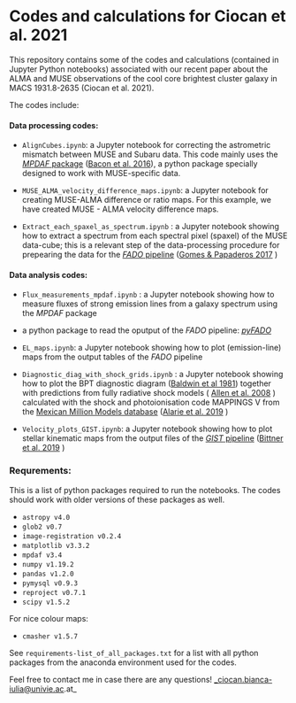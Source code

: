 # Codes and calculations for Ciocan et al. 2021 

This repository contains some of the codes and calculations (contained in Jupyter Python notebooks) associated with our recent paper about the ALMA and MUSE observations of the cool core brightest cluster galaxy in MACS 1931.8-2635 (Ciocan et al. 2021).  

The codes include:

#### Data processing codes:

+ `AlignCubes.ipynb`: a Jupyter notebook for correcting the astrometric mismatch between MUSE and Subaru data. This code mainly uses the [_MPDAF_ package](https://mpdaf.readthedocs.io/en/latest/muse.html) ([Bacon et al. 2016](https://ui.adsabs.harvard.edu/abs/2016ascl.soft11003B/abstract)), a python package specially designed to work with MUSE-specific data.

+ `MUSE_ALMA_velocity_difference_maps.ipynb`: a Jupyter notebook for creating MUSE-ALMA difference or ratio maps. For this example, we have created MUSE - ALMA velocity difference maps. 

+ `Extract_each_spaxel_as_spectrum.ipynb` : a Jupyter notebook showing how to extract a spectrum from each spectral pixel (spaxel) of the MUSE data-cube; this is a relevant step of the data-processing procedure for prepearing the data for the [_FADO_ pipeline](http://spectralsynthesis.org/fado-manual-v1b-patch-10.html) ([Gomes & Papaderos 2017](https://www.aanda.org/articles/aa/abs/2017/07/aa28986-16/aa28986-16.html) )

#### Data analysis codes:

+ `Flux_measurements_mpdaf.ipynb` : a Jupyter notebook showing how to measure fluxes of strong emission lines from a galaxy spectrum using the _MPDAF_ package

+ a python package to read the oputput of the _FADO_ pipeline: [_pyFADO_](https://github.com/miguelverdugo/pyFADO)

+ `EL_maps.ipynb`:  a Jupyter notebook showing how to plot (emission-line) maps from the output tables of the _FADO_ pipeline

+ `Diagnostic_diag_with_shock_grids.ipynb` : a Jupyter notebook showing how to plot the BPT diagnostic diagram ([Baldwin et al 1981](https://ui.adsabs.harvard.edu/abs/1981PASP...93....5B/abstract)) together with predictions from fully radiative shock models ( [Allen et al. 2008](https://iopscience.iop.org/article/10.1086/589652/meta) ) calculated with the shock and photoionisation code MAPPINGS V from the [Mexican Million Models database](http://3mdb.astro.unam.mx:3686) ([Alarie et al. 2019](https://ui.adsabs.harvard.edu/abs/2019RMxAA..55..377A/abstract) ) 

+ `Velocity_plots_GIST.ipynb`: a Jupyter notebook showing how to plot stellar kinematic maps from the output files of the [_GIST_ pipeline](https://abittner.gitlab.io/thegistpipeline/V3.0.3-doc1/) ([Bittner et al. 2019](https://ui.adsabs.harvard.edu/abs/2019A%26A...628A.117B/abstract) ) 

### Requrements:
This is a list of python packages required to run the notebooks. The codes should work with older versions of these packages as well.
+ `astropy v4.0`
+ `glob2 v0.7`
+ `image-registration v0.2.4` 
+ `matplotlib v3.3.2`
+ `mpdaf v3.4`
+ `numpy v1.19.2`
+ `pandas v1.2.0`
+ `pymysql v0.9.3` 
+ `reproject v0.7.1`
+ `scipy v1.5.2`

For nice colour maps:
+ `cmasher v1.5.7`

See `requirements-list_of_all_packages.txt` for a list with all python packages from the anaconda environment used for the codes.


Feel free to contact me in case there are any questions! _ciocan.bianca-iulia@univie.ac.at_
